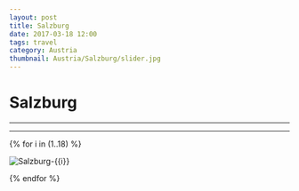```yaml
---
layout: post
title: Salzburg
date: 2017-03-18 12:00
tags: travel
category: Austria
thumbnail: Austria/Salzburg/slider.jpg
---
```


# Salzburg

---



---

{% for i in (1..18) %}

![Salzburg-{{i}}](/assets/img/travel/Austria/Salzburg/Salzburg-{{i}}.jpg)

{% endfor %}